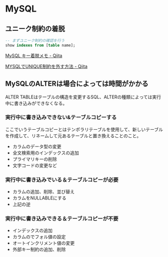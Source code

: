 # MySQL

## ユニーク制約の着脱

```sql
-- まずユニーク制約の確認を行う
show indexes from [table name];

```

[MySQL キー着脱メモ - Qiita](https://qiita.com/reneice/items/3d9064b4396f98302397)

[MYSQLでUNIQUE制約を外す方法 - Qiita](https://qiita.com/katsukii/items/992a04aaec5fc87919f3)

## MySQLのALTERは場合によっては時間がかかる

ALTER TABLEはテーブルの構造を変更するSQL、ALTERの種類によっては実行中に書き込みができなくなる。

### 実行中に書き込みできない&テーブルコピーする

ここでいうテーブルコピーとはテンポラリテーブルを使用して、新しいテーブルを作成して、リネームして元あるテーブルと置き換えることのこと。

- カラムのデータ型の変更
- 全文検索用のインデックスの追加
- プライマリキーの削除
- 文字コードの変更など

### 実行中に書き込みでいる＆テーブルコピーが必要

- カラムの追加、削除、並び替え
- カラムをNULLABLEにする
- 上記の逆

### 実行中に書き込みできる＆テーブルコピーが不要

- インデックスの追加
- カラムのでフォル値の設定
- オートインクリメント値の変更
- 外部キー制約の追加、削除
